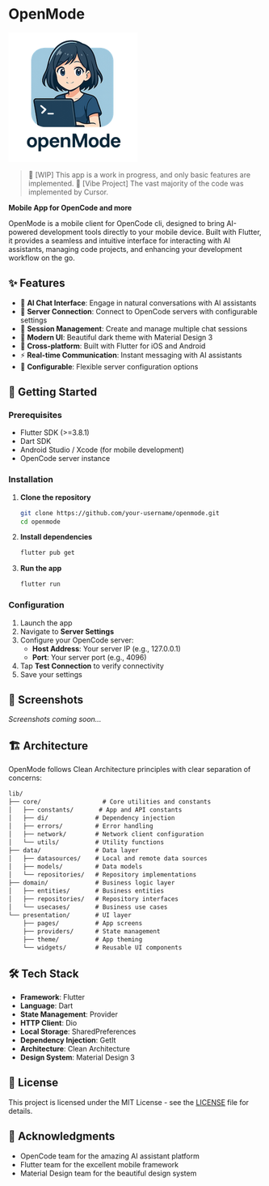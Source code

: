 # OpenMode

![](./assets/images/logo.256.png)

> 🚧 [WIP] This app is a work in progress, and only basic features are implemented.
> 🤖 [Vibe Project] The vast majority of the code was implemented by Cursor.

**Mobile App for OpenCode and more**

OpenMode is a mobile client for OpenCode cli, designed to bring AI-powered development tools directly to your mobile device. Built with Flutter, it provides a seamless and intuitive interface for interacting with AI assistants, managing code projects, and enhancing your development workflow on the go.

## ✨ Features

- 🤖 **AI Chat Interface**: Engage in natural conversations with AI assistants
- 🔗 **Server Connection**: Connect to OpenCode servers with configurable settings
- 💬 **Session Management**: Create and manage multiple chat sessions
- 🎨 **Modern UI**: Beautiful dark theme with Material Design 3
- 📱 **Cross-platform**: Built with Flutter for iOS and Android
- ⚡ **Real-time Communication**: Instant messaging with AI assistants
- 🔧 **Configurable**: Flexible server configuration options

## 🚀 Getting Started

### Prerequisites

- Flutter SDK (>=3.8.1)
- Dart SDK
- Android Studio / Xcode (for mobile development)
- OpenCode server instance

### Installation

1. **Clone the repository**
   ```bash
   git clone https://github.com/your-username/openmode.git
   cd openmode
   ```

2. **Install dependencies**
   ```bash
   flutter pub get
   ```

3. **Run the app**
   ```bash
   flutter run
   ```

### Configuration

1. Launch the app
2. Navigate to **Server Settings**
3. Configure your OpenCode server:
   - **Host Address**: Your server IP (e.g., 127.0.0.1)
   - **Port**: Your server port (e.g., 4096)
4. Tap **Test Connection** to verify connectivity
5. Save your settings

## 📱 Screenshots

*Screenshots coming soon...*

## 🏗️ Architecture

OpenMode follows Clean Architecture principles with clear separation of concerns:

```
lib/
├── core/                 # Core utilities and constants
│   ├── constants/       # App and API constants
│   ├── di/             # Dependency injection
│   ├── errors/         # Error handling
│   ├── network/        # Network client configuration
│   └── utils/          # Utility functions
├── data/               # Data layer
│   ├── datasources/    # Local and remote data sources
│   ├── models/         # Data models
│   └── repositories/   # Repository implementations
├── domain/             # Business logic layer
│   ├── entities/       # Business entities
│   ├── repositories/   # Repository interfaces
│   └── usecases/       # Business use cases
└── presentation/       # UI layer
    ├── pages/          # App screens
    ├── providers/      # State management
    ├── theme/          # App theming
    └── widgets/        # Reusable UI components
```

## 🛠️ Tech Stack

- **Framework**: Flutter
- **Language**: Dart
- **State Management**: Provider
- **HTTP Client**: Dio
- **Local Storage**: SharedPreferences
- **Dependency Injection**: GetIt
- **Architecture**: Clean Architecture
- **Design System**: Material Design 3


## 📄 License

This project is licensed under the MIT License - see the [LICENSE](LICENSE) file for details.

## 🙏 Acknowledgments

- OpenCode team for the amazing AI assistant platform
- Flutter team for the excellent mobile framework
- Material Design team for the beautiful design system
